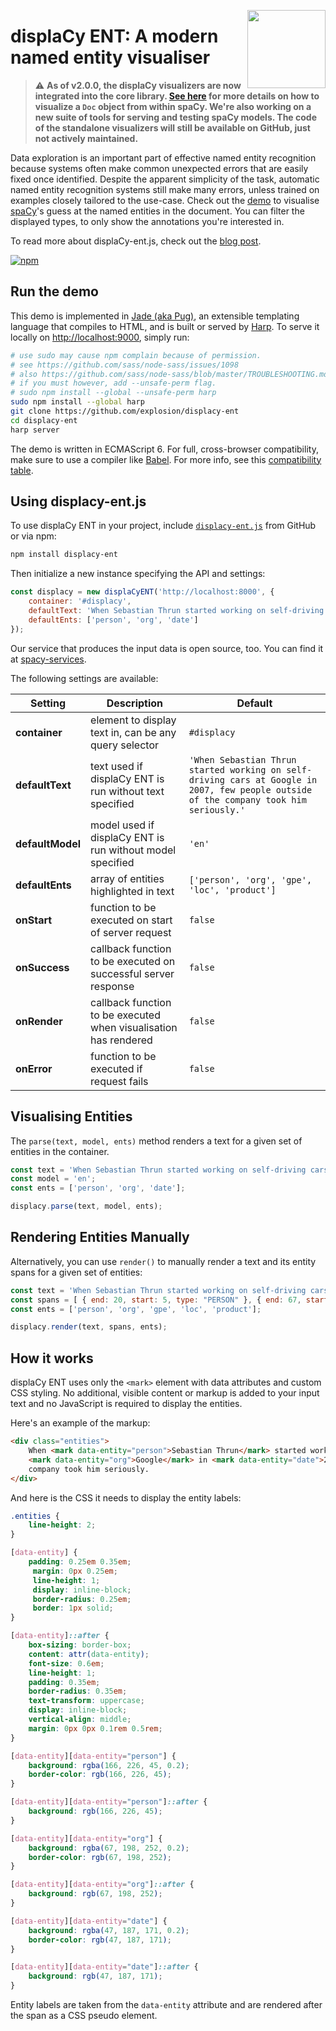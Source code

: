 <a href="https://explosion.ai"><img src="https://explosion.ai/assets/img/logo.svg" width="125" height="125" align="right" /></a>

# displaCy ENT: A modern named entity visualiser

> ⚠️ **As of v2.0.0, the displaCy visualizers are now integrated into
> the core library. [See here](https://spacy.io/usage/visualizers) for more 
> details on how to visualize a `Doc` object from within spaCy. We're also
> working on a new suite of tools for serving and testing spaCy models. The
> code of the standalone visualizers will still be available on GitHub, just
> not actively maintained.**

Data exploration is an important part of effective named entity recognition because systems often make common unexpected errors that are easily fixed once identified. Despite the apparent simplicity of the task, automatic named entity recognition systems still make many errors, unless trained on examples closely tailored to the use-case. Check out the [demo](https://demos.explosion.ai/displacy-ent) to visualise [spaCy](https://spacy.io)'s guess at the named entities in the document. You can filter the displayed types, to only show the annotations you're interested in.

To read more about displaCy-ent.js, check out the [blog post](https://explosion.ai/blog/displacy-ent-named-entity-visualizer).

[![npm](https://img.shields.io/npm/v/displacy-ent.svg)](https://www.npmjs.com/package/displacy-ent)

## Run the demo

This demo is implemented in [Jade (aka Pug)](https://www.jade-lang.org), an extensible templating language that compiles to HTML, and is built or served by [Harp](https://harpjs.com). To serve it locally on [http://localhost:9000](http://localhost:9000), simply run:

```bash
# use sudo may cause npm complain because of permission.
# see https://github.com/sass/node-sass/issues/1098
# also https://github.com/sass/node-sass/blob/master/TROUBLESHOOTING.md#cannot-find-module-rootinstalljs
# if you must however, add --unsafe-perm flag.
# sudo npm install --global --unsafe-perm harp
sudo npm install --global harp
git clone https://github.com/explosion/displacy-ent
cd displacy-ent
harp server
```

The demo is written in ECMAScript 6. For full, cross-browser compatibility, make sure to use a compiler like [Babel](https://github.com/babel/babel). For more info, see this [compatibility table](https://kangax.github.io/compat-table/es6/).

## Using displacy-ent.js

To use displaCy ENT in your project, include [`displacy-ent.js`](assets/js/displacy-ent.js) from GitHub or via npm:

```bash
npm install displacy-ent
```

Then initialize a new instance specifying the API and settings:

```javascript
const displacy = new displaCyENT('http://localhost:8000', {
    container: '#displacy',
    defaultText: 'When Sebastian Thrun started working on self-driving cars at Google in 2007, few people outside of the company took him seriously.',
    defaultEnts: ['person', 'org', 'date']
});
```

Our service that produces the input data is open source, too. You can find it at [spacy-services](https://github.com/explosion/spacy-services).

The following settings are available:

| Setting | Description | Default |
| --- | --- | --- |
| **container** | element to display text in, can be any query selector | `#displacy` |
| **defaultText** | text used if displaCy ENT is run without text specified | `'When Sebastian Thrun started working on self-driving cars at Google in 2007, few people outside of the company took him seriously.'` |
| **defaultModel** | model used if displaCy ENT is run without model specified | `'en'` |
| **defaultEnts** | array of entities highlighted in text | `['person', 'org', 'gpe', 'loc', 'product']` |
| **onStart** | function to be executed on start of server request | `false` |
| **onSuccess** | callback function to be executed on successful server response | `false` |
| **onRender** | callback function to be executed when visualisation has rendered | `false` |
| **onError** | function to be executed if request fails | `false` |

## Visualising Entities

The `parse(text, model, ents)` method renders a text for a given set of entities in the container.

```javascript
const text = 'When Sebastian Thrun started working on self-driving cars at Google in 2007, few people outside of the company took him seriously.';
const model = 'en';
const ents = ['person', 'org', 'date'];

displacy.parse(text, model, ents);
```

## Rendering Entities Manually

Alternatively, you can use `render()` to manually render a text and its entity spans for a given set of entities:

```javascript
const text = 'When Sebastian Thrun started working on self-driving cars at Google in 2007, few people outside of the company took him seriously.';
const spans = [ { end: 20, start: 5, type: "PERSON" }, { end: 67, start: 61, type: "ORG" }, { end: 75, start: 71, type: "DATE" } ];
const ents = ['person', 'org', 'gpe', 'loc', 'product'];

displacy.render(text, spans, ents);
```
## How it works

displaCy ENT uses only the `<mark>` element with data attributes and custom CSS styling. No additional, visible content or markup is added to your input text and no JavaScript is required to display the entities.

Here's an example of the markup:

```html
<div class="entities">
    When <mark data-entity="person">Sebastian Thrun</mark> started working on self-driving cars at
    <mark data-entity="org">Google</mark> in <mark data-entity="date">2007</mark>, few people outside of the
    company took him seriously.
</div>
```

And here is the CSS it needs to display the entity labels:

```css
.entities {
    line-height: 2;
}

[data-entity] {
    padding: 0.25em 0.35em;
     margin: 0px 0.25em;
     line-height: 1;
     display: inline-block;
     border-radius: 0.25em;
     border: 1px solid;
}

[data-entity]::after {
    box-sizing: border-box;
    content: attr(data-entity);
    font-size: 0.6em;
    line-height: 1;
    padding: 0.35em;
    border-radius: 0.35em;
    text-transform: uppercase;
    display: inline-block;
    vertical-align: middle;
    margin: 0px 0px 0.1rem 0.5rem;
}

[data-entity][data-entity="person"] {
    background: rgba(166, 226, 45, 0.2);
    border-color: rgb(166, 226, 45);
}

[data-entity][data-entity="person"]::after {
    background: rgb(166, 226, 45);
}

[data-entity][data-entity="org"] {
    background: rgba(67, 198, 252, 0.2);
    border-color: rgb(67, 198, 252);
}

[data-entity][data-entity="org"]::after {
    background: rgb(67, 198, 252);
}

[data-entity][data-entity="date"] {
    background: rgba(47, 187, 171, 0.2);
    border-color: rgb(47, 187, 171);
}

[data-entity][data-entity="date"]::after {
    background: rgb(47, 187, 171);
}
```

Entity labels are taken from the `data-entity` attribute and are rendered after the span as a CSS pseudo element.
